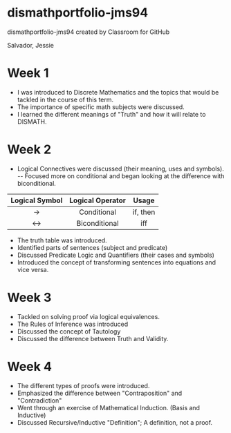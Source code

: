 # dismathportfolio-jms94
dismathportfolio-jms94 created by Classroom for GitHub

Salvador, Jessie

# Week 1
- I was introduced to Discrete Mathematics and the topics that would be tackled in the course of this term.
- The importance of specific math subjects were discussed.
- I learned the different meanings of "Truth" and how it will relate to DISMATH.

# Week 2
- Logical Connectives were discussed (their meaning, uses and symbols).
-- Focused more on conditional and began looking at the difference with biconditional.

| Logical Symbol  |  Logical Operator | Usage |
| :-----: |:-------:|:-----:|
| → | Conditional | if, then |
| ↔ | Biconditional | iff |

- The truth table was introduced.
- Identified parts of sentences (subject and predicate)
- Discussed Predicate Logic and Quantifiers (their cases and symbols)
- Introduced the concept of transforming sentences into equations and vice versa.

# Week 3
- Tackled on solving proof via logical equivalences.
- The Rules of Inference was introduced
- Discussed the concept of Tautology
- Discussed the difference between Truth and Validity.

# Week 4
- The different types of proofs were introduced.
- Emphasized the difference between "Contraposition" and "Contradiction"
- Went through an exercise of Mathematical Induction. (Basis and Inductive)
- Discussed Recursive/Inductive "Definition"; A definition, not a proof.
